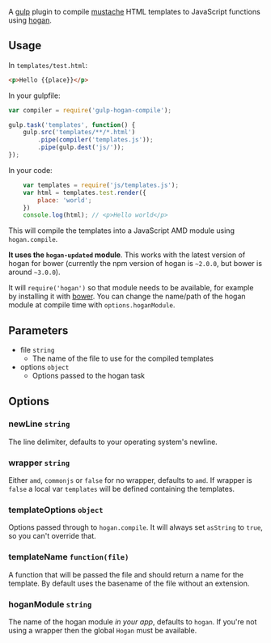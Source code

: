 A [gulp][] plugin to compile [mustache][] HTML templates to JavaScript functions using [hogan][].

## Usage

In `templates/test.html`:

```html
<p>Hello {{place}}</p>
```

In your gulpfile:

```javascript
var compiler = require('gulp-hogan-compile');

gulp.task('templates', function() {
    gulp.src('templates/**/*.html')
        .pipe(compiler('templates.js'));
        .pipe(gulp.dest('js/'));
});
```

In your code:

```javascript
    var templates = require('js/templates.js');
    var html = templates.test.render({
        place: 'world';
    })
    console.log(html); // <p>Hello world</p>
```

This will compile the templates into a JavaScript AMD module using `hogan.compile`.

**It uses the `hogan-updated` module**. This works with the latest version of hogan for bower (currently the npm version of hogan is `~2.0.0`, but bower is around `~3.0.0`).

It will `require('hogan')` so that module needs to be available, for example by installing it with [bower][]. You can change the name/path of the hogan module at compile time  with `options.hoganModule`.

## Parameters

* file `string`
    * The name of the file to use for the compiled templates
* options `object`
    * Options passed to the hogan task

## Options

### newLine `string`

The line delimiter, defaults to your operating system's newline.

### wrapper `string`

Either `amd`, `commonjs` or `false` for no wrapper, defaults to `amd`. If wrapper is `false` a local var `templates` will be defined containing the templates.

### templateOptions `object`

Options passed through to `hogan.compile`. It will always set `asString` to `true`, so you can't override that.

### templateName `function(file)`

A function that will be passed the file and should return a name for the template. By default uses the basename of the file without an extension.

### hoganModule `string`

The name of the hogan module *in your app*, defaults to `hogan`. If you're not using a wrapper then the global `Hogan` must be available.

[gulp]:http://gulpjs.com
[mustache]:http://mustache.github.io
[hogan]:https://github.com/twitter/hogan.js
[bower]:https://github.com/bower/bower
